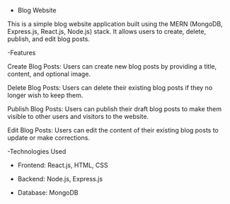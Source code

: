   - Blog Website
    
This is a simple blog website application built using the MERN (MongoDB, Express.js, React.js, Node.js) stack. It allows users to create, delete, publish, and edit blog posts.

-Features 

Create Blog Posts: Users can create new blog posts by providing a title, content, and optional image.

Delete Blog Posts: Users can delete their existing blog posts if they no longer wish to keep them.

Publish Blog Posts: Users can publish their draft blog posts to make them visible to other users and visitors to the website.

Edit Blog Posts: Users can edit the content of their existing blog posts to update or make corrections.

-Technologies Used

- Frontend: React.js, HTML, CSS

- Backend: Node.js, Express.js

- Database: MongoDB
